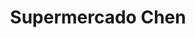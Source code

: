 ---
title: "Supermercado Chen"
url: /ciudad-autonoma-de-buenos-aires/supermercado-chen/
shop: supermercado
---